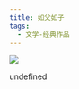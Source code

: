 ```yaml
---
title: 如父如子
tags:
  - 文学-经典作品
---
```


![](https://cdn.weread.qq.com/weread/cover/13/YueWen_22523964/s_YueWen_22523964.jpg)

undefined